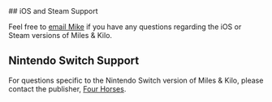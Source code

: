 <div class='textblock' markdown="1">
## iOS and Steam Support

Feel free to [email Mike](mailto:mike@thepixelguy.com) if you have any questions regarding the iOS or Steam versions of Miles & Kilo.

## Nintendo Switch Support

For questions specific to the Nintendo Switch version of Miles & Kilo, please contact the publisher, [Four Horses](http://fourhorses.co.uk).
</div>
